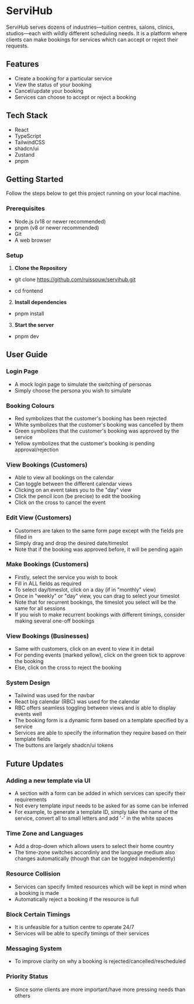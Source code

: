 # ServiHub
ServiHub serves dozens of industries—tuition centres, salons, clinics, studios—each with
wildly different scheduling needs. It is a platform where clients can make bookings for services which can accept or reject their requests.

## Features
- Create a booking for a particular service
- View the status of your booking
- Cancel/update your booking
- Services can choose to accept or reject a booking
  
## Tech Stack
- React
- TypeScript
- TailwindCSS
- shadcn/ui
- Zustand
- pnpm

## Getting Started
Follow the steps below to get this project running on your local machine.

### Prerequisites
- Node.js (v18 or newer recommended)
- pnpm (v8 or newer recommended)
- Git
- A web browser

### Setup

1. **Clone the Repository**
   
- git clone https://github.com/ruissouw/servihub.git

- cd frontend

2. **Install dependencies**
   
- pnpm install

3. **Start the server**
   
- pnpm dev

## User Guide

### Login Page
- A mock login page to simulate the switching of personas
- Simply choose the persona you wish to simulate

### Booking Colours
- Red symbolizes that the customer's booking has been rejected
- White symbolizes that the customer's booking was cancelled by them
- Green symbolizes that the customer's booking was approved by the service
- Yellow symbolizes that the customer's booking is pending approval/rejection

### View Bookings (Customers)
- Able to view all bookings on the calendar
- Can toggle between the different calendar views
- Clicking on an event takes you to the "day" view
- Click the pencil icon (be precise) to edit the booking
- Click on the cross to cancel the event

### Edit View (Customers)
- Customers are taken to the same form page except with the fields pre filled in
- Simply drag and drop the desired date/timeslot
- Note that if the booking was approved before, it will be pending again

### Make Bookings (Customers)
- Firstly, select the service you wish to book
- Fill in ALL fields as required
- To select day/timeslot, click on a day (if in "monthly" view)
- Once in "weekly" or "day" view, you can drag to select your timeslot
- Note that for recurrent bookings, the timeslot you select will be the same for all sessions
- If you wish to make recurrent bookings with different timings, consider making several one-off bookings

### View Bookings (Businesses)
- Same with customers, click on an event to view it in detail
- For pending events (marked yellow), click on the green tick to approve the booking
- Else, click on the cross to reject the booking

### System Design
- Tailwind was used for the navbar
- React big calendar (RBC) was used for the calendar
- RBC offers seamless toggling between views and is able to display events well
- The booking form is a dynamic form based on a template specified by a service
- Services are able to specify the information they require based on their template fields
- The buttons are largely shadcn/ui tokens

## Future Updates

### Adding a new template via UI
- A section with a form can be added in which services can specify their requirements
- Not every template input needs to be asked for as some can be inferred
- For example, to generate a template ID, simply take the name of the service, convert all to small letters and add '-' in the white spaces

### Time Zone and Languages
- Add a drop-down which allows users to select their home country
- The time-zone switches accordinly and the language medium also changes automatically (though that can be toggled independently)

### Resource Collision
- Services can specify limited resources which will be kept in mind when a booking is made
- Automatically reject a booking if the resource is full

### Block Certain Timings
- It is unfeasible for a tuition centre to operate 24/7
- Services will be able to specify timings of their services

### Messaging System
- To improve clarity on why a booking is rejected/cancelled/rescheduled

### Priority Status
- Since some clients are more important/have more pressing needs than others
